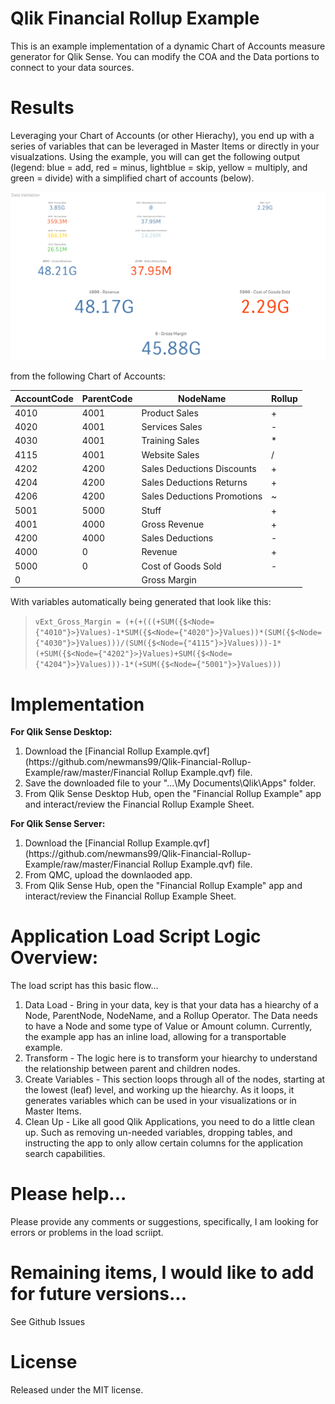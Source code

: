 # Qlik Financial Rollup Example
This is an example implementation of a dynamic Chart of Accounts measure generator for Qlik Sense. You can modify the COA and the Data portions to connect to your data sources.

# Results
Leveraging your Chart of Accounts (or other Hierachy), you end up with a series of variables that can be leveraged in Master Items or directly in your visualzations. Using the example, you will can get the following output (legend: blue = add, red = minus, lightblue = skip, yellow = multiply, and green = divide) with a simplified chart of accounts (below).

![Financial Example](https://github.com/newmans99/Qlik-Financial-Rollup-Example/raw/master/FinancialExample.png)

from the following Chart of Accounts:

|AccountCode|ParentCode|NodeName|Rollup|
|-----------|----------|--------|------|
|4010|4001|Product Sales|+|
|4020|4001|Services Sales|-|
|4030|4001|Training Sales|*|
|4115|4001|Website Sales|/|
|4202|4200|Sales Deductions Discounts|+|
|4204|4200|Sales Deductions Returns|+|
|4206|4200|Sales Deductions Promotions|~|
|5001|5000|Stuff|+|
|4001|4000|Gross Revenue|+|
|4200|4000|Sales Deductions|-|
|4000|0|Revenue|+|
|5000|0|Cost of Goods Sold|-|
|0||Gross Margin|


With variables automatically being generated that look like this:

>```vExt_Gross_Margin = (+(+(((+SUM({$<Node={"4010"}>}Values)-1*SUM({$<Node={"4020"}>}Values))*(SUM({$<Node={"4030"}>}Values)))/(SUM({$<Node={"4115"}>}Values)))-1*(+SUM({$<Node={"4202"}>}Values)+SUM({$<Node={"4204"}>}Values)))-1*(+SUM({$<Node={"5001"}>}Values)))```



# Implementation
**For Qlik Sense Desktop:**
<ol>
<li>Download the [Financial Rollup Example.qvf](https://github.com/newmans99/Qlik-Financial-Rollup-Example/raw/master/Financial Rollup Example.qvf) file.
<li>Save the downloaded file to your "...\My Documents\Qlik\Apps" folder.
<li>From Qlik Sense Desktop Hub, open the "Financial Rollup Example" app and interact/review the Financial Rollup Example Sheet.
</ol>

**For Qlik Sense Server:**
<ol>
<li>Download the [Financial Rollup Example.qvf](https://github.com/newmans99/Qlik-Financial-Rollup-Example/raw/master/Financial Rollup Example.qvf) file.
<li>From QMC, upload the downlaoded app.
<li>From Qlik Sense Hub, open the "Financial Rollup Example" app and interact/review the Financial Rollup Example Sheet.
</ol>

# Application Load Script Logic Overview:
The load script has this basic flow...
<ol>
<li> Data Load - Bring in your data, key is that your data has a hiearchy of a Node, ParentNode, NodeName, and a Rollup Operator. The Data needs to have a Node and some type of Value or Amount column. Currently, the example app has an inline load, allowing for a transportable example.
<li>Transform - The logic here is to transform your hiearchy to understand the relationship between parent and children nodes.
<li>Create Variables - This section loops through all of the nodes, starting at the lowest (leaf) level, and working up the hiearchy. As it loops, it generates variables which can be used in your visualizations or in Master Items.
<li>Clean Up - Like all good Qlik Applications, you need to do a little clean up. Such as removing un-needed variables, dropping tables, and instructing the app to only allow certain columns for the application search capabilities.
</ol>

# Please help...
Please provide any comments or suggestions, specifically, I am looking for errors or problems in the load scriipt.

# Remaining items, I would like to add for future versions...
See Github Issues

# License
Released under the MIT license.
